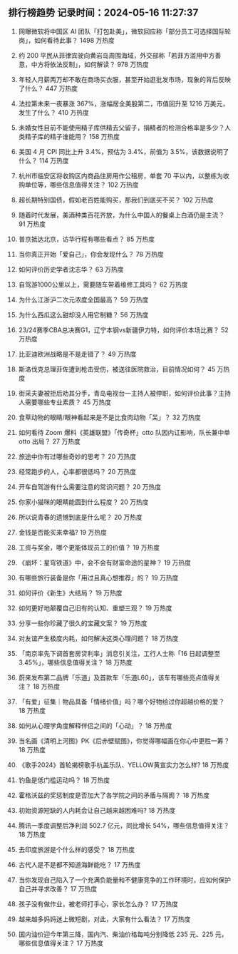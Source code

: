 
## 排行榜趋势 记录时间：2024-05-16 11:27:37
  
  1. 网曝微软将中国区 AI 团队「打包赴美」，微软回应称「部分员工可选择国际轮岗」，如何看待此事？ 1498 万热度
    
  2. 约 200 平民从菲律宾驶向黄岩岛周围海域，外交部称「若菲方滥用中方善意，中方将依法反制」，如何解读？ 978 万热度
    
  3. 年轻人月薪两万却不敢在商场买衣服，甚至开始逛批发市场，现象的背后反映了什么？ 447 万热度
    
  4. 法拉第未来一夜暴涨 367%，涨幅居全美股第二，市值回升至 1216 万美元，发生了什么？ 410 万热度
    
  5. 未婚女性目前不能使用精子库供精去父留子，捐精者的检测合格率是多少？人类精子库的精子谁能用？ 158 万热度
    
  6. 美国 4 月 CPI 同比上升 3.4%，预估为 3.4%，前值为 3.5%，该数据说明了什么？ 114 万热度
    
  7. 杭州市临安区将收购区内商品住房用作公租房，单套 70 平以内，以整栋为收购单位等，哪些信息值得关注？ 102 万热度
    
  8. 超长期特别国债，假如老百姓能购买，那我们到底买不买？ 102 万热度
    
  9. 随着时代发展，美酒种类百花齐放，为什么中国人的餐桌上白酒仍是主流？ 91 万热度
    
  10. 普京抵达北京，访华行程有哪些看点？ 85 万热度
    
  11. 当你真正开始「爱自己」，你会发现什么？ 78 万热度
    
  12. 如何评价历史学者沈志华？ 63 万热度
    
  13. 自驾游1000公里以上，需要随车带着维修工具吗？ 62 万热度
    
  14. 为什么江浙沪二次元浓度全国最高？ 59 万热度
    
  15. 为什么西瓜这么甜却没人用它制糖？ 56 万热度
    
  16. 23/24赛季CBA总决赛G1，辽宁本钢vs新疆伊力特，如何评价本场比赛？ 52 万热度
    
  17. 比亚迪欧洲战略是不是走错了？ 49 万热度
    
  18. 斯洛伐克总理菲佐遭到枪击受伤，被送往医院救治，目前情况如何？ 45 万热度
    
  19. 街采夫妻被拒后劝其分手，青岛电视台一主持人被停职，如何评价此事？主持人需要哪些专业素质？ 45 万热度
    
  20. 食草动物的眼睛/眼神看起来是不是比食肉动物「呆」？ 32 万热度
    
  21. 如何看待 Zoom 爆料《英雄联盟》「传奇杯」otto 队因内讧影响，队长兼中单 otto 出局？ 27 万热度
    
  22. 旅途中你有过哪些奇妙的思考？ 20 万热度
    
  23. 经常跑步的人，心率都很低吗？ 20 万热度
    
  24. 开车自驾游有什么需要注意的常识问题？ 20 万热度
    
  25. 你家小猫咪的眼睛能圆到什么程度？ 20 万热度
    
  26. 所以说青春的遗憾到底是什么呢？ 20 万热度
    
  27. 金钱是否能买来幸福? 19 万热度
    
  28. 工资与奖金，哪个更能体现员工的价值？ 19 万热度
    
  29. 《崩坏：星穹铁道》中，会不会有财富命途的星神？ 19 万热度
    
  30. 有哪些旅行装备是你「用过且真心想推荐」的？ 19 万热度
    
  31. 如何评价《新生》大结局？ 19 万热度
    
  32. 如何更好地颠覆自己旧有的认知、重塑三观？ 19 万热度
    
  33. 分享一些你珍藏了很久的宝藏文案？ 19 万热度
    
  34. 对友谊产生极度内耗，如何解决这类心理问题？ 18 万热度
    
  35. 「南京率先下调首套房贷利率」消息引关注，工行人士称「16 日起调整至 3.45%」，哪些信息值得关注？ 18 万热度
    
  36. 蔚来发布第二品牌「乐道」及首款车「乐道L60」，该车有哪些亮点值得关注？ 18 万热度
    
  37. 「有爱」征集｜物品具备「情绪价值」吗？哪个好物给过你超越价格的爱？ 18 万热度
    
  38. 如何从心理学角度解释伴侣之间的「心动」？ 18 万热度
    
  39. 当名画《清明上河图》PK《后赤壁赋图》，你觉得哪幅画在你心中更胜一筹？ 18 万热度
    
  40. 《歌手2024》首轮揭榜歌手杭盖乐队、YELLOW黄宣实力怎么样? 18 万热度
    
  41. 钓鱼是低门槛运动吗？ 18 万热度
    
  42. 霍格沃兹的奖惩制度是否加大了各学院之间的矛盾与隔阂？ 18 万热度
    
  43. 初始资源短缺的人内耗会让自己越来越困难吗? 18 万热度
    
  44. 腾讯一季度调整后净利润 502.7 亿元，同比增长 54%，哪些信息值得关注？ 18 万热度
    
  45. 去印度旅游是个什么样的感受？ 18 万热度
    
  46. 古代人是不是都不知道海鲜能吃？ 17 万热度
    
  47. 当你发现自己陷入了一个充满负能量和不健康竞争的工作环境时，应如何保护自己并寻求改善？ 17 万热度
    
  48. 孩子没有做作业，被老师打手心，家长怎么办？ 17 万热度
    
  49. 越来越多妈妈迷上微短剧，对此，大家有什么看法？ 17 万热度
    
  50. 国内油价迎今年第三降，国内汽、柴油价格每吨分别降低 235 元、225 元，哪些信息值得关注？ 17 万热度
    
